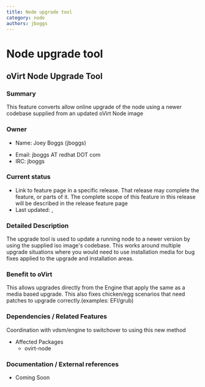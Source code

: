 ```yaml
---
title: Node upgrade tool
category: node
authors: jboggs
---
```


# Node upgrade tool

## oVirt Node Upgrade Tool

### Summary

This feature converts allow online upgrade of the node using a newer codebase supplied from an updated oVirt Node image

### Owner

*   Name: Joey Boggs (jboggs)

<!-- -->

*   Email: jboggs AT redhat DOT com
*   IRC: jboggs

### Current status

*   Link to feature page in a specific release. That release may complete the feature, or parts of it. The complete scope of this feature in this release will be described in the release feature page
*   Last updated: ,

### Detailed Description

The upgrade tool is used to update a running node to a newer version by using the supplied iso image's codebase. This works around multiple upgrade situations where you would need to use installation media for bug fixes applied to the upgrade and installation areas.

### Benefit to oVirt

This allows upgrades directly from the Engine that apply the same as a media based upgrade. This also fixes chicken/egg scenarios that need patches to upgrade correctly.(examples: EFI/grub)

### Dependencies / Related Features

Coordination with vdsm/engine to switchover to using this new method

*   Affected Packages
    -   ovirt-node

### Documentation / External references

*   Coming Soon




